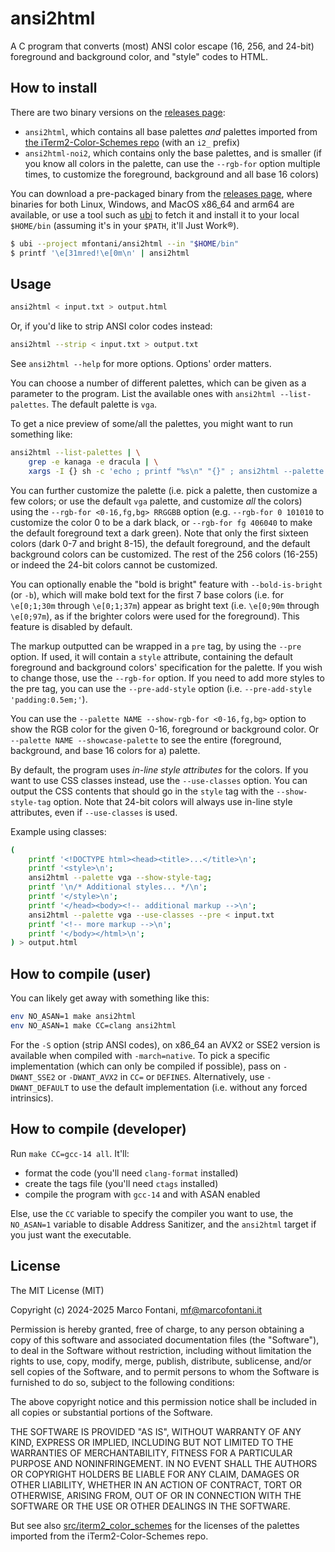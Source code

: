 # ansi2html

A C program that converts (most) ANSI color escape (16, 256, and 24-bit) foreground and background color, and "style" codes to HTML.

## How to install

There are two binary versions on the [releases page](https://github.com/mfontani/ansi2html/releases):
- `ansi2html`, which contains all base palettes _and_ palettes imported from [the iTerm2-Color-Schemes repo](https://github.com/mbadolato/iTerm2-Color-Schemes/tree/master/Xresources) (with an `i2_` prefix)
- `ansi2html-noi2`, which contains only the base palettes, and is smaller (if you know all colors in the palette, can use the `--rgb-for` option multiple times, to customize the foreground, background and all base 16 colors)

You can download a pre-packaged binary from the
[releases page](https://github.com/mfontani/ansi2html/releases),
where binaries for both Linux, Windows, and MacOS x86_64 and arm64 are available,
or use a tool such as [ubi](https://github.com/houseabsolute/ubi) to fetch it
and install it to your local `$HOME/bin` (assuming it's in your `$PATH`, it'll
Just Work®).

```bash
$ ubi --project mfontani/ansi2html --in "$HOME/bin"
$ printf '\e[31mred!\e[0m\n' | ansi2html
```

## Usage

```bash
ansi2html < input.txt > output.html
```

Or, if you'd like to strip ANSI color codes instead:

```bash
ansi2html --strip < input.txt > output.txt
```

See `ansi2html --help` for more options. Options' order matters.

You can choose a number of different palettes, which can be given as a parameter to the program. List the available ones with `ansi2html --list-palettes`. The default palette is `vga`.

To get a nice preview of some/all the palettes, you might want to run something like:

```bash
ansi2html --list-palettes | \
    grep -e kanaga -e dracula | \
    xargs -I {} sh -c 'echo ; printf "%s\n" "{}" ; ansi2html --palette {} --rgb-for bg 000000 --showcase-palette'
```

You can further customize the palette (i.e. pick a palette, then customize a few colors; or use the default `vga` palette, and customize _all_ the colors) using the `--rgb-for <0-16,fg,bg> RRGGBB` option (e.g. `--rgb-for 0 101010` to customize the color 0 to be a dark black, or `--rgb-for fg 406040` to make the default foreground text a dark green).
Note that only the first sixteen colors (dark 0-7 and bright 8-15), the default foreground, and the default background colors can be customized. The rest of the 256 colors (16-255) or indeed the 24-bit colors cannot be customized.

You can optionally enable the "bold is bright" feature with `--bold-is-bright` (or `-b`), which will make bold text for the first 7 base colors (i.e. for `\e[0;1;30m` through `\e[0;1;37m`) appear as bright text (i.e. `\e[0;90m` through `\e[0;97m`), as if the brighter colors were used for the foreground). This feature is disabled by default.

The markup outputted can be wrapped in a `pre` tag, by using the `--pre` option. If used, it will contain a `style` attribute, containing the default foreground and background colors' specification for the palette. If you wish to change those, use the `--rgb-for` option. If you need to add more styles to the pre tag, you can use the `--pre-add-style` option (i.e. `--pre-add-style 'padding:0.5em;'`).

You can use the `--palette NAME --show-rgb-for <0-16,fg,bg>` option to show the RGB color for the given 0-16, foreground or background color. Or `--palette NAME --showcase-palette` to see the entire (foreground, background, and base 16 colors for a) palette.

By default, the program uses _in-line style attributes_ for the colors. If you want to use CSS classes instead, use the `--use-classes` option. You can output the CSS contents that should go in the `style` tag with the `--show-style-tag` option. Note that 24-bit colors will always use in-line style attributes, even if `--use-classes` is used.

Example using classes:

```bash
(
    printf '<!DOCTYPE html><head><title>...</title>\n';
    printf '<style>\n';
    ansi2html --palette vga --show-style-tag;
    printf '\n/* Additional styles... */\n';
    printf '</style>\n';
    printf '</head><body><!-- additional markup -->\n';
    ansi2html --palette vga --use-classes --pre < input.txt
    printf '<!-- more markup -->\n';
    printf '</body></html>\n';
) > output.html
```

## How to compile (user)

You can likely get away with something like this:

```bash
env NO_ASAN=1 make ansi2html
env NO_ASAN=1 make CC=clang ansi2html
```

For the `-S` option (strip ANSI codes), on x86_64 an AVX2 or SSE2 version is available when compiled with `-march=native`.
To pick a specific implementation (which can only be compiled if possible), pass on `-DWANT_SSE2` or `-DWANT_AVX2` in `CC=` or `DEFINES`.
Alternatively, use `-DWANT_DEFAULT` to use the default implementation (i.e. without any forced intrinsics).

## How to compile (developer)

Run `make CC=gcc-14 all`. It'll:

- format the code (you'll need `clang-format` installed)
- create the tags file (you'll need `ctags` installed)
- compile the program with `gcc-14` and with ASAN enabled

Else, use the `CC` variable to specify the compiler you want to use, the `NO_ASAN=1` variable to disable Address Sanitizer, and the `ansi2html` target if you just want the executable.

## License

The MIT License (MIT)

Copyright (c) 2024-2025 Marco Fontani, mf@marcofontani.it

Permission is hereby granted, free of charge, to any person obtaining a copy of this software and associated documentation files (the "Software"), to deal in the Software without restriction, including without limitation the rights to use, copy, modify, merge, publish, distribute, sublicense, and/or sell copies of the Software, and to permit persons to whom the Software is furnished to do so, subject to the following conditions:

The above copyright notice and this permission notice shall be included in all copies or substantial portions of the Software.

THE SOFTWARE IS PROVIDED "AS IS", WITHOUT WARRANTY OF ANY KIND, EXPRESS OR IMPLIED, INCLUDING BUT NOT LIMITED TO THE WARRANTIES OF MERCHANTABILITY, FITNESS FOR A PARTICULAR PURPOSE AND NONINFRINGEMENT. IN NO EVENT SHALL THE AUTHORS OR COPYRIGHT HOLDERS BE LIABLE FOR ANY CLAIM, DAMAGES OR OTHER LIABILITY, WHETHER IN AN ACTION OF CONTRACT, TORT OR OTHERWISE, ARISING FROM, OUT OF OR IN CONNECTION WITH THE SOFTWARE OR THE USE OR OTHER DEALINGS IN THE SOFTWARE.

But see also [src/iterm2_color_schemes](src/iterm2_color_schemes/README.md) for the licenses of the palettes imported from the iTerm2-Color-Schemes repo.
